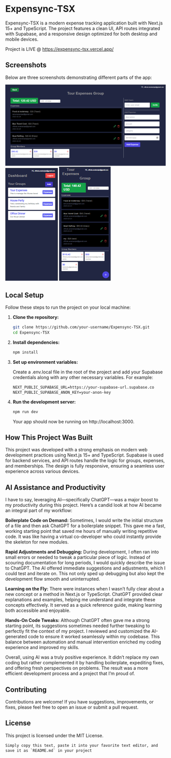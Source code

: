 # Expensync-TSX

Expensync-TSX is a modern expense tracking application built with Next.js 15+ and TypeScript. The project features a clean UI, API routes integrated with Supabase, and a responsive design optimized for both desktop and mobile devices.

Project is LIVE @ https://expensync-tsx.vercel.app/

## Screenshots

Below are three screenshots demonstrating different parts of the app:

![Dashboard Screen](/public/ss1.PNG)
![Group Details Screen](/public/ss2.PNG)
![Mobile View / Add Expense](/public/ss3.PNG)

## Local Setup

Follow these steps to run the project on your local machine:

1. **Clone the repository:**

   ```bash
   git clone https://github.com/your-username/Expensync-TSX.git
   cd Expensync-TSX
   ```

2. **Install dependencies:**

   ```bash
   npm install
   ```

3. **Set up environment variables:**

   Create a .env.local file in the root of the project and add your Supabase credentials along with any other necessary variables. For example:
   ```env
   NEXT_PUBLIC_SUPABASE_URL=https://your-supabase-url.supabase.co
   NEXT_PUBLIC_SUPABASE_ANON_KEY=your-anon-key
   ```

4. **Run the development server:**

   ```bash
   npm run dev
   ```
   Your app should now be running on http://localhost:3000.

## How This Project Was Built
This project was developed with a strong emphasis on modern web development practices using Next.js 15+ and TypeScript. Supabase is used for backend services, and API routes handle the logic for groups, expenses, and memberships. The design is fully responsive, ensuring a seamless user experience across various devices.

## AI Assistance and Productivity
I have to say, leveraging AI—specifically ChatGPT—was a major boost to my productivity during this project. Here’s a candid look at how AI became an integral part of my workflow:

**Boilerplate Code on Demand:**
Sometimes, I would write the initial structure of a file and then ask ChatGPT for a boilerplate snippet. This gave me a fast, working starting point that saved me hours of manually writing repetitive code. It was like having a virtual co-developer who could instantly provide the skeleton for new modules.

**Rapid Adjustments and Debugging:**
During development, I often ran into small errors or needed to tweak a particular piece of logic. Instead of scouring documentation for long periods, I would quickly describe the issue to ChatGPT. The AI offered immediate suggestions and adjustments, which I could test and iterate on. This not only sped up debugging but also kept the development flow smooth and uninterrupted.

**Learning on the Fly:**
There were instances when I wasn’t fully clear about a new concept or a method in Next.js or TypeScript. ChatGPT provided clear explanations and examples, helping me understand and integrate these concepts effectively. It served as a quick reference guide, making learning both accessible and enjoyable.

**Hands-On Code Tweaks:**
Although ChatGPT often gave me a strong starting point, its suggestions sometimes needed further tweaking to perfectly fit the context of my project. I reviewed and customized the AI-generated code to ensure it worked seamlessly within my codebase. This balance between automation and manual intervention enriched my coding experience and improved my skills.

Overall, using AI was a truly positive experience. It didn’t replace my own coding but rather complemented it by handling boilerplate, expediting fixes, and offering fresh perspectives on problems. The result was a more efficient development process and a project that I’m proud of.

## Contributing
Contributions are welcome! If you have suggestions, improvements, or fixes, please feel free to open an issue or submit a pull request.

## License
This project is licensed under the MIT License.

   ```vbnet
   Simply copy this text, paste it into your favorite text editor, and save it as `README.md` in your project
   ```
